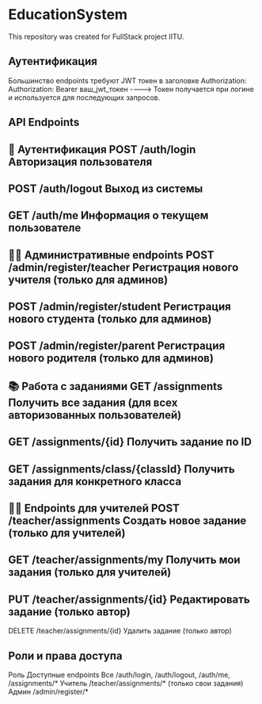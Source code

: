 # EducationSystem
This repository was created for FullStack project IITU.

## Аутентификация
Большинство endpoints требуют JWT токен в заголовке Authorization:
Authorization: Bearer ваш_jwt_токен ----> Токен получается при логине и используется для последующих запросов.

## API Endpoints
🔑 Аутентификация
POST /auth/login
Авторизация пользователя
------------------------
POST /auth/logout
Выход из системы
------------------------
GET /auth/me
Информация о текущем пользователе
------------------------

👨‍💼 Административные endpoints
POST /admin/register/teacher
Регистрация нового учителя (только для админов)
------------------------
POST /admin/register/student
Регистрация нового студента (только для админов)
------------------------
POST /admin/register/parent
Регистрация нового родителя (только для админов)
------------------------

📚 Работа с заданиями
GET /assignments
Получить все задания (для всех авторизованных пользователей)
------------------------
GET /assignments/{id}
Получить задание по ID
------------------------
GET /assignments/class/{classId}
Получить задания для конкретного класса
------------------------

👨‍🏫 Endpoints для учителей
POST /teacher/assignments
Создать новое задание (только для учителей)
------------------------
GET /teacher/assignments/my
Получить мои задания (только для учителей)
------------------------
PUT /teacher/assignments/{id}
Редактировать задание (только автор)
------------------------
DELETE /teacher/assignments/{id}
Удалить задание (только автор)

## Роли и права доступа
Роль	Доступные endpoints
Все	/auth/login, /auth/logout, /auth/me, /assignments/*
Учитель	/teacher/assignments/* (только свои задания)
Админ	/admin/register/*